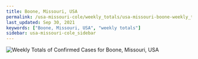 ```yaml
---
title: Boone, Missouri, USA
permalink: /usa-missouri-cole/weekly_totals/usa-missouri-boone-weekly_totals.html
last_updated: Sep 30, 2021
keywords: ["Boone, Missouri, USA", "weekly totals"]
sidebar: usa-missouri-cole_sidebar
---
```


![Weekly Totals of Confirmed Cases for Boone, Missouri, USA](/covid_tracker/images/graphs/usa-missouri-boone-weekly_totals_graph.png)
